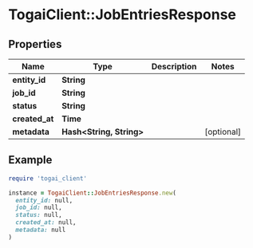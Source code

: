 # TogaiClient::JobEntriesResponse

## Properties

| Name | Type | Description | Notes |
| ---- | ---- | ----------- | ----- |
| **entity_id** | **String** |  |  |
| **job_id** | **String** |  |  |
| **status** | **String** |  |  |
| **created_at** | **Time** |  |  |
| **metadata** | **Hash&lt;String, String&gt;** |  | [optional] |

## Example

```ruby
require 'togai_client'

instance = TogaiClient::JobEntriesResponse.new(
  entity_id: null,
  job_id: null,
  status: null,
  created_at: null,
  metadata: null
)
```

